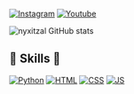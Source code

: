 [![Instagram]([https://img.shields.io/badge/Instagram-E4405F?style=for-the-badge&logo=instagram&logoColor=white)](https://www.instagram.com/kaykyez/])
[![Youtube](https://img.shields.io/badge/YouTube-FF0000?style=for-the-badge&logo=youtube&logoColor=white)](https://www.youtube.com/@Socyiologe)

![nyxitzal GitHub stats](https://github-readme-stats.vercel.app/api?username=nyxitzal&show_icons=true&theme=tokyonight)

## 🚀 Skills 🚀

[![Python](https://img.shields.io/badge/Python-3776AB?style=for-the-badge&logo=python&logoColor=white)]()
[![HTML](https://img.shields.io/badge/HTML-239120?style=for-the-badge&logo=html5&logoColor=white)]()
[![CSS](https://img.shields.io/badge/CSS-239120?&style=for-the-badge&logo=css3&logoColor=white)]()
[![JS](https://img.shields.io/badge/JavaScript-F7DF1E?style=for-the-badge&logo=javascript&logoColor=black)]()
